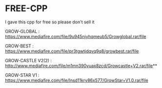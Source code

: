 # FREE-CPP
I gave this cpp for free so please don't sell it

GROW-GLOBAL :
https://www.mediafire.com/file/9u945njyhqmeub5/Growglobal.rar/file

GROW-BEST :
https://www.mediafire.com/file/pr3tgwtjdqvq9q8/growbest.rar/file

GROW-CASTLE V2(2) :
http://www.mediafire.com/file/m1mn390vuax8zcd/Growcastle+V2.rar/file**

GROW-STAR V1 :
https://www.mediafire.com/file/lnsd11kry86x577/GrowStar+V1.0.rar/file
